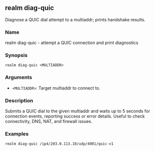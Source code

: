## realm diag-quic

Diagnose a QUIC dial attempt to a multiaddr; prints handshake results.

### Name

realm diag-quic - attempt a QUIC connection and print diagnostics

### Synopsis

```
realm diag-quic <MULTIADDR>
```

### Arguments

- `<MULTIADDR>`: Target multiaddr to connect to.

### Description

Submits a QUIC dial to the given multiaddr and waits up to 5 seconds for connection events, reporting success or error details. Useful to check connectivity, DNS, NAT, and firewall issues.

### Examples

```
realm diag-quic /ip4/203.0.113.10/udp/4001/quic-v1
```


